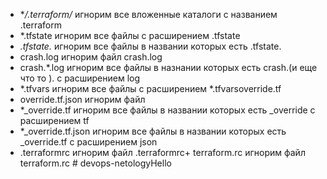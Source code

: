 + **/.terraform/*    игнорим все вложенные каталоги с названием .terraform
+ *.tfstate   игнорим все файлы с расширением .tfstate
+ *.tfstate.* игнорим все файлы в названии которых есть .tfstate.
+ crash.log   игнорим файл crash.log
+ crash.*.log игнорим все файлы в назнании которых есть crash.(и еще что то ). с расширением log 
+ *.tfvars	 игнорим все файлы с расширением *.tfvarsoverride.tf
+ override.tf.json  игнорим файл
+ *_override.tf      игнорим все файлы в названии которых есть _override c расширением tf
+ *_override.tf.json игнорим все файлы в названии которых есть _override.tf c расширением json
+ .terraformrc    игнорим файл  .terraformrc+ terraform.rc    игнорим файл  terraform.rc # devops-netologyHello


